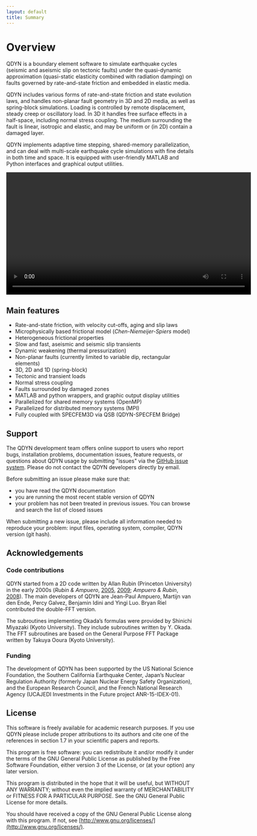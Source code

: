 ```yaml
---
layout: default
title: Summary
---
```




# Overview

QDYN is a boundary element software to simulate earthquake cycles (seismic and aseismic slip on tectonic faults) under the quasi-dynamic approximation (quasi-static elasticity combined with radiation damping) on faults governed by rate-and-state friction and embedded in elastic media.

QDYN includes various forms of rate-and-state friction and state evolution laws, and handles non-planar fault geometry in 3D and 2D media, as well as spring-block simulations. Loading is controlled by remote displacement, steady creep or oscillatory load. In 3D it handles free surface effects in a half-space, including normal stress coupling. The medium surrounding the fault is linear, isotropic and elastic, and may be uniform or (in 2D) contain a damaged layer.

QDYN implements adaptive time stepping, shared-memory parallelization, and can deal with multi-scale earthquake cycle simulations with fine details in both time and space. It is equipped with user-friendly MATLAB and Python interfaces and graphical output utilities.



<video width="650" autoplay loop>
    <source src="img/double_asperity.mp4" type="video/mp4">
</video>





## Main features

- Rate-and-state friction, with velocity cut-offs, aging and slip laws
- Microphysically based frictional model (*Chen-Niemeijer-Spiers* model)
- Heterogeneous frictional properties
- Slow and fast, aseismic and seismic slip transients
- Dynamic weakening (thermal pressurization)
- Non-planar faults (currently limited to variable dip, rectangular elements)
- 3D, 2D and 1D (spring-block)
- Tectonic and transient loads
- Normal stress coupling
- Faults surrounded by damaged zones
- MATLAB and python wrappers, and graphic output display utilities
- Parallelized for shared memory systems (OpenMP)
- Parallelized for distributed memory systems (MPI)
- Fully coupled with SPECFEM3D via QSB (QDYN-SPECFEM Bridge)



## Support

The QDYN development team offers online support to users who report bugs, installation problems, documentation issues, feature requests, or questions about QDYN usage by submitting "issues" via the [GitHub issue system](https://github.com/ydluo/qdyn/issues). Please do not contact the QDYN developers directly by email. 

Before submitting an issue please make sure that:

- you have read the QDYN documentation
- you are running the most recent stable version of QDYN
- your problem has not been treated in previous issues. You can browse and search the list of closed issues

When submitting a new issue, please include all information needed to reproduce your problem: input files, operating system, compiler, QDYN version (git hash).



## Acknowledgements

### Code contributions

QDYN started from a 2D code written by Allan Rubin (Princeton University) in the early 2000s (*Rubin & Ampuero*, [2005](http://dx.doi.org/10.1029/2005JB003686), [2009](http://dx.doi.org/10.1029/2009JB006529); *Ampuero & Rubin*, [2008](http://dx.doi.org/10.1029/2007JB005082)). The main developers of QDYN are Jean-Paul Ampuero, Martijn van den Ende, Percy Galvez, Benjamin Idini and Yingi Luo. Bryan Riel contributed the double-FFT version.

The subroutines implementing Okada’s formulas were provided by Shinichi Miyazaki (Kyoto University). They include subroutines written by Y. Okada. The FFT subroutines are based on the  General Purpose FFT Package written by Takuya Ooura (Kyoto University).



### Funding

The development of QDYN has been supported by the US National Science Foundation, the Southern California Earthquake Center, Japan’s Nuclear Regulation Authority (formerly Japan Nuclear Energy Safety Organization), and the European Research Council, and the French National Research Agency (UCAJEDI Investments in the Future project ANR-15-IDEX-01).



## License

This software is freely available for academic research purposes. If you use QDYN please include proper attributions to its authors and cite one of the references in section 1.7 in your scientific papers and reports.

This program is free software: you can redistribute it and/or modify it under the terms of the GNU General Public License as published by the Free Software Foundation, either version 3 of the License, or (at your option) any later version.

This program is distributed in the hope that it will be useful, but WITHOUT ANY WARRANTY; without even the implied warranty of MERCHANTABILITY or FITNESS FOR A PARTICULAR PURPOSE. See the GNU General Public License for more details. 

You should have received a copy of the GNU General Public License along with this program. If not, see [http://www.gnu.org/licenses/](http://www.gnu.org/licenses/).


